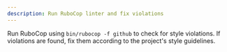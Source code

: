 ```yaml
---
description: Run RuboCop linter and fix violations
---
```


Run RuboCop using `bin/rubocop -f github` to check for style violations. If violations are found, fix them according to the project's style guidelines.
